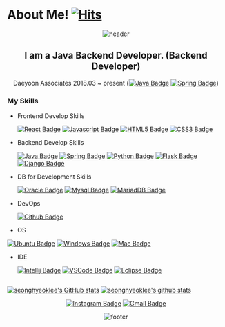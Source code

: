 # About Me! [![Hits](https://hits.seeyoufarm.com/api/count/incr/badge.svg?url=https%3A%2F%2Fgithub.com%2Fseonghyeoklee&count_bg=%2379C83D&title_bg=%23555555&icon=&icon_color=%23E7E7E7&title=hits&edge_flat=false)](https://hits.seeyoufarm.com)

<div align=center>
 
![header](https://capsule-render.vercel.app/api?type=waving&color=auto&height=150&section=header&text=SeongHyeokLee&fontSize=80&animation=fadeIn)

## I am a Java Backend Developer. (Backend Developer)
Daeyoon Associates 2018.03 ~ present ([![Java Badge](https://img.shields.io/badge/Java-007396?style=flat-square&logo=Java&logoColor=white)](https://java.com/ko/) [![Spring Badge](https://img.shields.io/badge/Spring-6DB33F?style=flat-square&logo=Spring&logoColor=white)](https://spring.io/))
<br/>

</div>

### My Skills
- Frontend Develop Skills
 
   [![React Badge](https://img.shields.io/badge/React-61DAFB?style=flat-square&logo=React&logoColor=black)](https://ko.reactjs.org/) [![Javascript Badge](https://img.shields.io/badge/Javascript-F7DF1E?style=flat-square&logo=Javascript&logoColor=black)](https://ko.wikipedia.org/wiki/Javascript/) [![HTML5 Badge](https://img.shields.io/badge/HTML5-E34F26?style=flat-square&logo=HTML5&logoColor=white)](https://ko.wikipedia.org/wiki/HTML5) [![CSS3 Badge](https://img.shields.io/badge/CSS3-1572B6?style=flat-square&logo=CSS3&logoColor=white)](https://ko.wikipedia.org/wiki/CSS)

- Backend Develop Skills

   [![Java Badge](https://img.shields.io/badge/Java-007396?style=flat-square&logo=Java&logoColor=white)](https://java.com/ko/) [![Spring Badge](https://img.shields.io/badge/Spring-6DB33F?style=flat-square&logo=Spring&logoColor=white)](https://spring.io/) [![Python Badge](https://img.shields.io/badge/Python-3776AB?style=flat-square&logo=Python&logoColor=white)](https://www.python.org/) [![Flask Badge](https://img.shields.io/badge/Flask-000000?style=flat-square&logo=Flask&logoColor=white)](https://flask.palletsprojects.com/) [![Django Badge](https://img.shields.io/badge/Django-092E20?style=flat-square&logo=Django&logoColor=white)](https://docs.djangoproject.com/ko/3.2/intro/)

- DB for Development Skills 

   [![Oracle Badge](https://img.shields.io/badge/Oracle-F80000?style=flat-square&logo=Oracle&logoColor=white)](https://www.oracle.com/) [![Mysql Badge](https://img.shields.io/badge/Mysql-4479A1?style=flat-square&logo=Mysql&logoColor=white)](https://www.mysql.com/) [![MariadDB Badge](https://img.shields.io/badge/MariaDB-003545?style=flat-square&logo=MariaDB&logoColor=white)](https://go.mariadb.com/)
   
- DevOps

   [![Github Badge](https://img.shields.io/badge/Github-181717?style=flat-square&logo=Github&logoColor=white)](https://github.com/)

- OS

[![Ubuntu Badge](https://img.shields.io/badge/Ubuntu-E95420?style=flat-square&logo=Ubuntu&logoColor=white)](https://ubuntu.com/) [![Windows Badge](https://img.shields.io/badge/Windows-0078D6?style=flat-square&logo=Windows&logoColor=white)](https://www.microsoft.com/ko-kr/windows) [![Mac Badge](https://img.shields.io/badge/Mac-000000?style=flat-square&logo=macos&logoColor=white)](https://www.apple.com/kr/macos/big-sur/)

- IDE
   
   [![Intellij Badge](https://img.shields.io/badge/IntelliJ%20IDEA-000000?style=flat-square&logo=IntelliJ%20IDEA&logoColor=white)](https://www.jetbrains.com/idea/) [![VSCode Badge](https://img.shields.io/badge/VSCode-007ACC?style=flat-square&logo=Visual%20Studio%20Code&logoColor=white)](https://code.visualstudio.com/) [![Eclipse Badge](https://img.shields.io/badge/Eclipse-2C2255?style=flat-square&logo=Eclipse%20IDE&logoColor=white)](https://www.eclipse.org/)


##

[![seonghyeoklee's GitHub stats](https://github-readme-stats.vercel.app/api?username=seonghyeoklee&show_icons=true)](https://github.com/seonghyeoklee/)
[![seonghyeoklee's github stats](https://github-readme-stats.vercel.app/api/top-langs/?username=seonghyeoklee&show_icons=true&hide_border=true&title_color=004386&icon_color=004386&layout=compact)](https://github.com/seonghyeoklee/)

<div align=center>

[![Instagram Badge](https://img.shields.io/badge/-Instagram-dd2a7b?style=flat-square&logo=instagram&logoColor=white&link=https://instagram.com/shlee327/)](https://instagram.com/shlee327/) 
[![Gmail Badge](https://img.shields.io/badge/-Gmail-d14836?style=flat-square&logo=Gmail&logoColor=white&link=mailto:shlee2827@gmail.com)](mailto:shlee2827@gmail.com)


![footer](https://capsule-render.vercel.app/api?type=waving&color=auto&height=150&section=footer)

</div>
